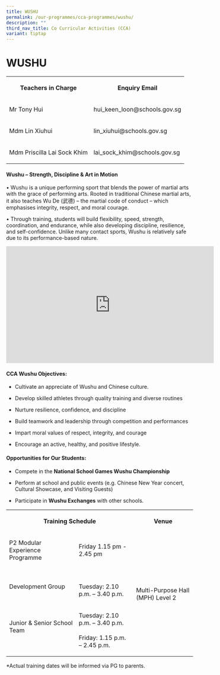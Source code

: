 ```yaml
---
title: WUSHU
permalink: /our-programmes/cca-programmes/wushu/
description: ""
third_nav_title: Co Curricular Activities (CCA)
variant: tiptap
---
```

<h1><strong>WUSHU</strong></h1>
<table style="minWidth: 50px">
<colgroup>
<col>
<col>
</colgroup>
<tbody>
<tr>
<th rowspan="1" colspan="1">
<p>Teachers in Charge</p>
</th>
<th rowspan="1" colspan="1">
<p>Enquiry Email</p>
</th>
</tr>
<tr>
<td rowspan="1" colspan="1">
<p>Mr Tony Hui</p>
</td>
<td rowspan="1" colspan="1">
<p>hui_keen_loon@schools.gov.sg</p>
</td>
</tr>
<tr>
<td rowspan="1" colspan="1">
<p>Mdm Lin Xiuhui</p>
</td>
<td rowspan="1" colspan="1">
<p>lin_xiuhui@schools.gov.sg</p>
</td>
</tr>
<tr>
<td rowspan="1" colspan="1">
<p>Mdm Priscilla Lai Sock Khim</p>
</td>
<td rowspan="1" colspan="1">
<p>lai_sock_khim@schools.gov.sg</p>
</td>
</tr>
</tbody>
</table>
<h4>Wushu – Strength, Discipline &amp; Art in Motion</h4>
<p>• Wushu is a unique performing sport that blends the power of martial
arts with the grace of performing arts. Rooted in traditional Chinese martial
arts, it also teaches Wu De (武德) – the martial code of conduct – which
emphasises integrity, respect, and moral courage.</p>
<p>• Through training, students will build flexibility, speed, strength,
coordination, and endurance, while also developing discipline, resilience,
and self-confidence. Unlike many contact sports, Wushu is relatively safe
due to its performance-based nature.</p>
<p></p>
<div class="iframe-wrapper">
<iframe height="315" width="560" allowfullscreen="true" frameborder="0" src="https://www.youtube.com/embed/jSY7e_5h9NM"></iframe>
</div>
<p></p>
<h4>CCA Wushu Objectives:</h4>
<ul data-tight="true" class="tight">
<li>
<p>Cultivate an appreciate of Wushu and Chinese culture.</p>
</li>
<li>
<p>Develop skilled athletes through quality training and diverse routines</p>
</li>
<li>
<p>Nurture resilience, confidence, and discipline</p>
</li>
<li>
<p>Build teamwork and leadership through competition and performances</p>
</li>
<li>
<p>Impart moral values of respect, integrity, and courage</p>
</li>
<li>
<p>Encourage an active, healthy, and positive lifestyle.</p>
</li>
</ul>
<h4>Opportunities for Our Students:</h4>
<ul data-tight="true" class="tight">
<li>
<p>Compete in the <strong>National School Games Wushu Championship</strong>
</p>
</li>
<li>
<p>Perform at school and public events (e.g. Chinese New Year concert, Cultural
Showcase, and Visiting Guests)</p>
</li>
<li>
<p>Participate in <strong>Wushu Exchanges</strong> with other schools.</p>
<p></p>
</li>
</ul>
<table style="minWidth: 75px">
<colgroup>
<col>
<col>
<col>
</colgroup>
<tbody>
<tr>
<th rowspan="1" colspan="2">
<p><strong>Training Schedule</strong>
</p>
</th>
<th rowspan="1" colspan="1">
<p><strong>Venue</strong>
</p>
</th>
</tr>
<tr>
<td rowspan="1" colspan="1">
<p>P2 Modular Experience Programme
<br>
<br>
</p>
</td>
<td rowspan="1" colspan="1">
<p>Friday 1.15 pm - 2.45 pm
<br>
<br>
</p>
</td>
<td rowspan="3" colspan="1">
<p>Multi-Purpose Hall (MPH) Level 2</p>
</td>
</tr>
<tr>
<td rowspan="1" colspan="1">
<p>Development Group
<br>
<br>
</p>
</td>
<td rowspan="1" colspan="1">
<p>Tuesday: 2.10 p.m. – 3.40 p.m.</p>
</td>
</tr>
<tr>
<td rowspan="1" colspan="1">
<p>Junior &amp; Senior School Team
<br>
<br>
</p>
</td>
<td rowspan="1" colspan="1">
<p>Tuesday: 2.10 p.m. – 3.40 p.m.
<br>
<br>Friday: 1.15 p.m. – 2.45 p.m.</p>
</td>
</tr>
</tbody>
</table>
<p>*Actual training dates will be informed via PG to parents.</p>